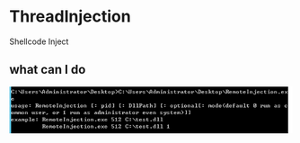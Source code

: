 # ThreadInjection
Shellcode Inject

## what can I do
![test](https://github.com/thedarknessdied/ThreadInjection/blob/main/help.png)
